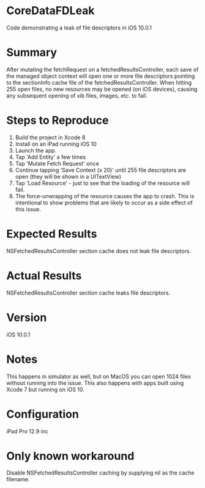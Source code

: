 # CoreDataFDLeak
Code demonstrating a leak of file descriptors in iOS 10.0.1

# Summary
After mutating the fetchRequest on a fetchedResultsController, each save of the managed object context will open one or more file descriptors pointing to the sectionInfo cache file of the fetchedResultsController.
When hitting 255 open files, no new resources may be opened (on iOS devices), causing any subsequent opening of xib files, images, etc. to fail.

# Steps to Reproduce
1. Build the project in Xcode 8
2. Install on an iPad running iOS 10
3. Launch the app.
4. Tap 'Add Entity' a few times
5. Tap 'Mutate Fetch Request' once
6. Continue tapping 'Save Context (x 20)' until 255 file descriptors are open (they will be shown in a UITextView)
7. Tap 'Load Resource' - just to see that the loading of the resource will fail.
8. The force-unwrapping of the resource causes the app to crash. This is intentional to show problems that are likely to occur as a side effect of this issue.

# Expected Results
NSFetchedResultsController section cache does not leak file descriptors.

# Actual Results
NSFetchedResultsController section cache leaks file descriptors.

# Version
iOS 10.0.1

# Notes
This happens in simulator as well, but on MacOS you can open 1024 files without running into the issue.
This also happens with apps built using Xcode 7 but running on iOS 10.

# Configuration
iPad Pro 12.9 inc

# Only known workaround
Disable NSFetchedResultsController caching by supplying nil as the cache filename.
